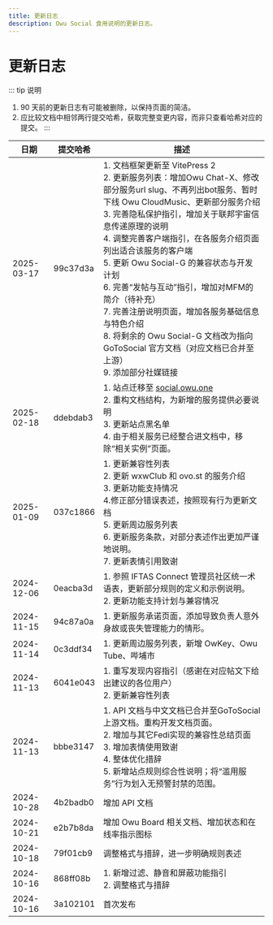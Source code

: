 ```yaml
---
title: 更新日志
description: Owu Social 食用说明的更新日志。
---
```


# 更新日志

::: tip 说明
1. 90 天前的更新日志有可能被删除，以保持页面的简洁。
2. 应比较文档中相邻两行提交哈希，获取完整变更内容，而非只查看哈希对应的提交。
:::

| 日期 | 提交哈希 | 描述 |
| ---- | -------- | ---- |
| 2025-03-17 | 99c37d3a | 1. 文档框架更新至 VitePress 2<br/>2. 更新服务列表：增加Owu Chat-X、修改部分服务url slug、不再列出bot服务、暂时下线 Owu CloudMusic、更新部分服务介绍<br/>3. 完善隐私保护指引，增加关于联邦宇宙信息传递原理的说明<br/>4. 调整完善客户端指引，在各服务介绍页面列出适合该服务的客户端<br/>5. 更新 Owu Social-G 的兼容状态与开发计划<br/>6. 完善“发帖与互动”指引，增加对MFM的简介（待补充）<br/>7. 完善注册说明页面，增加各服务基础信息与特色介绍<br/>8. 将剩余的 Owu Social-G 文档改为指向 GoToSocial 官方文档（对应文档已合并至上游）<br/>9. 添加部分社媒链接 |
| 2025-02-18 | ddebdab3 | 1. 站点迁移至 [social.owu.one](https://social.owu.one)<br/>2. 重构文档结构，为新增的服务提供必要说明<br/>3. 更新站点黑名单<br/>4. 由于相关服务已经整合进文档中，移除“相关实例”页面。 |
| 2025-01-09 | 037c1866 | 1. 更新兼容性列表<br/>2. 更新 wxwClub 和 ovo.st 的服务介绍<br/>3. 更新功能支持情况<br/>4.修正部分错误表述，按照现有行为更新文档<br/>5. 更新周边服务列表<br/>6. 更新服务条款，对部分表述作出更加严谨地说明。<br/>7. 更新表情引用致谢 | 
| 2024-12-06 | 0eacba3d | 1. 参照 IFTAS Connect 管理员社区统一术语表，更新部分规则的定义和示例说明。<br/>2. 更新功能支持计划与兼容情况 |
| 2024-11-15 | 94c87a0a | 1. 更新服务承诺页面，添加导致负责人意外身故或丧失管理能力的情形。 |
| 2024-11-14 | 0c3ddf34 | 1. 更新周边服务列表，新增 OwKey、Owu Tube、哔埔市 |
| 2024-11-13 | 6041e043 | 1. 重写发现内容指引（感谢在对应帖文下给出建议的各位用户）<br/>2. 更新兼容性列表 |
| 2024-11-13 | bbbe3147 | 1. API 文档与中文文档已合并至GoToSocial上游文档。重构开发文档页面。<br/>2. 增加与其它Fedi实现的兼容性总结页面<br/>3. 增加表情使用致谢<br/>4. 整体优化措辞<br/>5. 新增站点规则综合性说明；将“滥用服务”行为划入无预警封禁的范围。 |
| 2024-10-28 | 4b2badb0 | 增加 API 文档 |
| 2024-10-21 | e2b7b8da | 增加 Owu Board 相关文档、增加状态和在线率指示图标 |
| 2024-10-18 | 79f01cb9 | 调整格式与措辞，进一步明确规则表述 |
| 2024-10-16 | 868ff08b | 1. 新增过滤、静音和屏蔽功能指引<br/>2. 调整格式与措辞 |
| 2024-10-16 | 3a102101 | 首次发布 |
